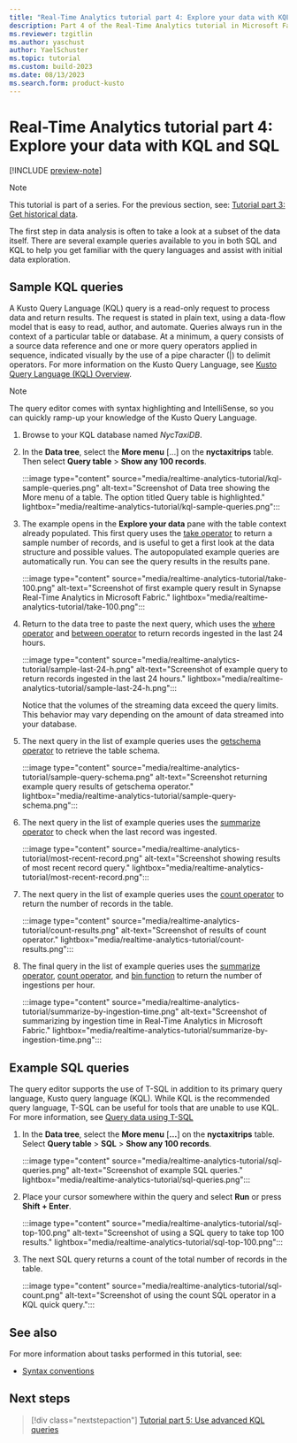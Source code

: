 ```yaml
---
title: "Real-Time Analytics tutorial part 4: Explore your data with KQL and SQL"
description: Part 4 of the Real-Time Analytics tutorial in Microsoft Fabric.
ms.reviewer: tzgitlin
ms.author: yaschust
author: YaelSchuster
ms.topic: tutorial
ms.custom: build-2023
ms.date: 08/13/2023
ms.search.form: product-kusto
---
```

# Real-Time Analytics tutorial part 4: Explore your data with KQL and SQL

[!INCLUDE [preview-note](../includes/preview-note.md)]

> [!NOTE]
> This tutorial is part of a series. For the previous section, see: [Tutorial part 3: Get historical data](tutorial-3-get-historical-data.md).

The first step in data analysis is often to take a look at a subset of the data itself. There are several example queries available to you in both SQL and KQL to help you get familiar with the query languages and assist with initial data exploration.

## Sample KQL queries

 A Kusto Query Language (KQL) query is a read-only request to process data and return results. The request is stated in plain text, using a data-flow model that is easy to read, author, and automate. Queries always run in the context of a particular table or database. At a minimum, a query consists of a source data reference and one or more query operators applied in sequence, indicated visually by the use of a pipe character (|) to delimit operators. For more information on the Kusto Query Language, see [Kusto Query Language (KQL) Overview](/azure/data-explorer/kusto/query/index?context=/fabric/context/context).

> [!NOTE]
> The query editor comes with syntax highlighting and IntelliSense, so you can quickly ramp-up your knowledge of the Kusto Query Language.

1. Browse to your KQL database named *NycTaxiDB*.
1. In the **Data tree**, select the **More menu** [...] on the **nyctaxitrips** table. Then select **Query table** > **Show any 100 records**.

    :::image type="content" source="media/realtime-analytics-tutorial/kql-sample-queries.png" alt-text="Screenshot of Data tree showing the More menu of a table. The option titled Query table is highlighted." lightbox="media/realtime-analytics-tutorial/kql-sample-queries.png":::

1. The example opens in the **Explore your data** pane with the table context already populated. This first query uses the [take operator](/azure/data-explorer/kusto/query/takeoperator?context=/fabric/context/context&pivots=fabric) to return a sample number of records, and is useful to get a first look at the data structure and possible values. The autopopulated example queries are automatically run. You can see the query results in the results pane.

    :::image type="content" source="media/realtime-analytics-tutorial/take-100.png" alt-text="Screenshot of first example query result in Synapse Real-Time Analytics in Microsoft Fabric." lightbox="media/realtime-analytics-tutorial/take-100.png":::

1. Return to the data tree to paste the next query, which uses the [where operator](/azure/data-explorer/kusto/query/whereoperator?context=/fabric/context/context&pivots=fabric) and [between operator](/azure/data-explorer/kusto/query/betweenoperator?context=/fabric/context/context&pivots=fabric) to return records ingested in the last 24 hours.

    :::image type="content" source="media/realtime-analytics-tutorial/sample-last-24-h.png" alt-text="Screenshot of example query to return records ingested in the last 24 hours." lightbox="media/realtime-analytics-tutorial/sample-last-24-h.png":::

    Notice that the volumes of the streaming data exceed the query limits. This behavior may vary depending on the amount of data streamed into your database.

1. The next query in the list of example queries uses the [getschema operator](/azure/data-explorer/kusto/query/getschemaoperator?context=/fabric/context/context&pivots=fabric) to retrieve the table schema.

    :::image type="content" source="media/realtime-analytics-tutorial/sample-query-schema.png" alt-text="Screenshot returning example query results of getschema operator." lightbox="media/realtime-analytics-tutorial/sample-query-schema.png":::

1. The next query in the list of example queries uses the [summarize operator](/azure/data-explorer/kusto/query/summarizeoperator?context=/fabric/context/context&pivots=fabric) to check when the last record was ingested.

    :::image type="content" source="media/realtime-analytics-tutorial/most-recent-record.png" alt-text="Screenshot showing results of most recent record query." lightbox="media/realtime-analytics-tutorial/most-recent-record.png":::

1. The next query in the list of example queries uses the [count operator](/azure/data-explorer/kusto/query/countoperator?context=/fabric/context/context&pivots=fabric) to return the number of records in the table.

    :::image type="content" source="media/realtime-analytics-tutorial/count-results.png" alt-text="Screenshot of results of count operator." lightbox="media/realtime-analytics-tutorial/count-results.png":::

1. The final query in the list of example queries uses the [summarize operator](/azure/data-explorer/kusto/query/summarizeoperator?context=/fabric/context/context&pivots=fabric), [count operator](/azure/data-explorer/kusto/query/countoperator?context=/fabric/context/context&pivots=fabric), and [bin function](/azure/data-explorer/kusto/query/binfunction?context=/fabric/context/context&pivots=fabric) to return the number of ingestions per hour.

    :::image type="content" source="media/realtime-analytics-tutorial/summarize-by-ingestion-time.png" alt-text="Screenshot of summarizing by ingestion time in Real-Time Analytics in Microsoft Fabric." lightbox="media/realtime-analytics-tutorial/summarize-by-ingestion-time.png":::

## Example SQL queries

The query editor supports the use of T-SQL in addition to its primary query language, Kusto query language (KQL). While KQL is the recommended query language, T-SQL can be useful for tools that are unable to use KQL. For more information, see [Query data using T-SQL](/azure/data-explorer/t-sql)

1. In the **Data tree**, select the **More menu** [**...**] on the **nyctaxitrips** table. Select **Query table** > **SQL** > **Show any 100 records**.

    :::image type="content" source="media/realtime-analytics-tutorial/sql-queries.png" alt-text="Screenshot of example SQL queries." lightbox="media/realtime-analytics-tutorial/sql-queries.png":::

1. Place your cursor somewhere within the query and select  **Run** or press **Shift + Enter**.

    :::image type="content" source="media/realtime-analytics-tutorial/sql-top-100.png" alt-text="Screenshot of using a SQL query to take top 100 results." lightbox="media/realtime-analytics-tutorial/sql-top-100.png":::

1. The next SQL query returns a count of the total number of records in the table.

    :::image type="content" source="media/realtime-analytics-tutorial/sql-count.png" alt-text="Screenshot of using the count SQL operator in a KQL quick query.":::

## See also

For more information about tasks performed in this tutorial, see:

* [Syntax conventions](/azure/data-explorer/kusto/query/syntax-conventions?context=/fabric/context/context&pivots=fabric)

## Next steps

> [!div class="nextstepaction"]
> [Tutorial part 5: Use advanced KQL queries](tutorial-5-advanced-kql-query.md)

